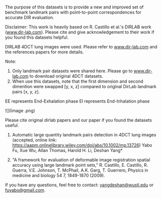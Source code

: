
The purpose of this datasets is to provide a new and improved set of benchmark landmark pairs with point-to-point correspondences for accurate DIR evaluation.


Disclaimer: This work is heavily based on R. Castillo et al.'s DIRLAB work (www.dir-lab.com). Please cite and give acknowledgement to their work if you found this datasets helpful. 

DIRLAB 4DCT lung images were used. Please refer to www.dir-lab.com  and the references papers for more details.


Note:
  1. Only landmark pair datasets were shared here. Please go to www.dir-lab.com to download original 4DCT datasets.
  2. When use this datasets, note that the first dimension and second dimention were swapped [y, x, z] compared to original DirLab landmark pairs [x, y, z].
  
  EE represents End-Exhalation phase
  EI represents End-Inhalation phase
  

![](image .png)

Please cite original dirlab papers and our paper if you found the datasets useful.

1. Automatic large quantity landmark pairs detection in 4DCT lung images (accepted, online link:  https://aapm.onlinelibrary.wiley.com/doi/abs/10.1002/mp.13726)
Yabo Fu, Xue Wu, Allan Thomas, Harold H. Li, Deshan Yang*

2. "A framework for evaluation of deformable image registration spatial accuracy using large landmark point sets,"
R. Castillo, E. Castillo, R. Guerra, V.E. Johnson, T. McPhail, A.K. Garg, T. Guerrero, 
Physics in medicine and biology 54 7, 1849-1870 (2009).


If you have any questions, feel free to contact: yangdeshan@wustl.edu  or  fuyabo@gmail.com.
